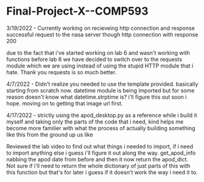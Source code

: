 # Final-Project-X--COMP593

3/19/2022 - Currently working on recieveing http connection and response
successful request to the nasa server though http connection with response 200

due to the fact that i've started working on lab 6 and wasn't working with functions before lab 6 we have decided to switch over to the requests module which we are using instead of using the stupid HTTP module that i hate. Thank you requests is so much better.

4/7/2022 - Didn't realize you needed to use the template provided. basically starting from scratch now. datetime module is being imported but for some reason doesn't know what datetime.strptime is? i'll figure this out soon i hope. moving on to getting that image url first.

4/17/2022 - strictly using the apod_desktop.py as a reference while i build it myself and taking only the parts of the code that i need, kind helps me become more familier with what the process of actually building something like this from the ground up us like

Reviewed the lab video to find out what things i needed to import, if i need to import anything else i guess i'll figure it out along the way. get_apod_info nabbing the apod date from before and then it now return the apod_dict. Not sure if i'll need to return the whole dictionary of just parts of this with this function but that's for later i guess if it doesn't work the way i need it to.


